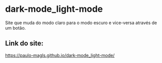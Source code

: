# dark-mode_light-mode
Site que muda do modo claro para o modo escuro e vice-versa através de um botão.

## Link do site: 
https://paulo-magls.github.io/dark-mode_light-mode/
